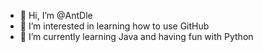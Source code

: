 - 👋 Hi, I’m @AntDle
- 👀 I’m interested in learning how to use GitHub
- 🌱 I’m currently learning Java and having fun with Python

<!---
AntDle/AntDle is a ✨ special ✨ repository because its `README.md` (this file) appears on your GitHub profile.
You can click the Preview link to take a look at your changes.
--->
